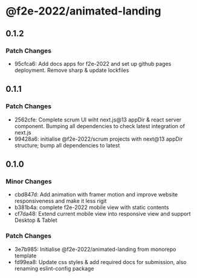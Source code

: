# @f2e-2022/animated-landing

## 0.1.2

### Patch Changes

- 95cfca6: Add docs apps for f2e-2022 and set up github pages deployment. Remove sharp & update lockfiles

## 0.1.1

### Patch Changes

- 2562cfe: Complete scrum UI wiht next.js@13 appDir & react server component. Bumping all dependencies to check latest integration of next.js
- 99428a6: initialise @f2e-2022/scrum projects with next@13 appDir structure; bump all dependencies to latest

## 0.1.0

### Minor Changes

- cbd847d: Add animation with framer motion and improve website responsiveness and make it less rigit
- b381b4a: complete f2e-2022 mobile view with static contents
- cf7da48: Extend current mobile view into responsive view and support Desktop & Tablet

### Patch Changes

- 3e7b985: Initialise @f2e-2022/animated-landing from monorepo template
- fd99ea8: Update css styles & add required docs for submission, also renaming eslint-config package
